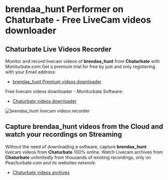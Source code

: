 # brendaa_hunt Performer on Chaturbate - Free LiveCam videos downloader

## Chaturbate Live Videos Recorder

Monitor and record livecam videos of **brendaa_hunt** from **Chaturbate** with Moniturbate.com
Get a premium trial for free by just and only registering with your Email address:
* [brendaa_hunt Premium videos downloader](https://moniturbate.com/request-demo-licence-key.html)

Free livecam videos downloader - Moniturbate Software:
* [Chaturbate videos downloader](https://moniturbate.com/moniturbate-download-software.html)

![brendaa_hunt livecam videos recorder](https://peachurnet.com/templates/moniturbate-software.png)


## Capture brendaa_hunt videos from the Cloud and watch your recordings on Streaming

Without the need of downloading a software, capture **brendaa_hunt** livecam videos from **Chaturbate** 100% online.
Watch Livecam archives from **Chaturbate** unlimitedly from thousands of existing recordings, only on Peachurbate.com and its websites network:
* [Chaturbate videos archives](https://peachurnet.com/)